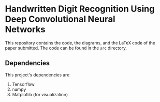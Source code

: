 # Handwritten Digit Recognition Using Deep Convolutional Neural Networks

This repository contains the code, the diagrams, and the LaTeX code of the paper submitted. The code can be found in the `src` directory.

## Dependencies
This project's dependencies are:
1. Tensorflow
2. numpy
3. Matplotlib (for visualization)
